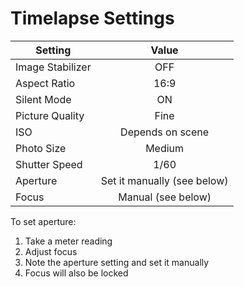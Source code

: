 Timelapse Settings
==================

| Setting           | Value                         |
| ----------------- |:-----------------------------:|
| Image Stabilizer  | OFF                           |
| Aspect Ratio      | 16:9                          |
| Silent Mode       | ON                            |
| Picture Quality   | Fine                          |
| ISO               | Depends on scene              |
| Photo Size        | Medium                        |
| Shutter Speed     | 1/60                          |
| Aperture          | Set it manually (see below)   |
| Focus             | Manual (see below)            |

To set aperture:
1. Take a meter reading
2. Adjust focus
3. Note the aperture setting and set it manually
4. Focus will also be locked


